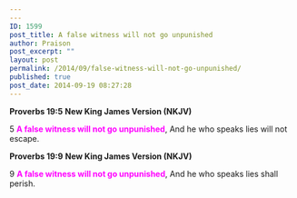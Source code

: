 ```yaml
---
---
ID: 1599
post_title: A false witness will not go unpunished
author: Praison
post_excerpt: ""
layout: post
permalink: /2014/09/false-witness-will-not-go-unpunished/
published: true
post_date: 2014-09-19 08:27:28
---
```

<strong>Proverbs 19:5</strong>
<strong> New King James Version (NKJV)</strong>

5 <span style="color: #ff00ff;"><strong>A false witness will not go unpunished</strong></span>,
And he who speaks lies will not escape.

<strong>Proverbs 19:9</strong>
<strong> New King James Version (NKJV)</strong>

9 <span style="color: #ff00ff;"><strong>A false witness will not go unpunished</strong></span>,
And he who speaks lies shall perish.